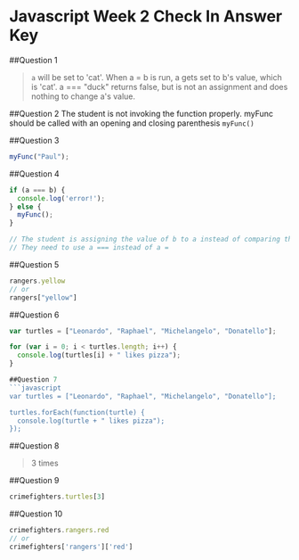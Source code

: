 # Javascript Week 2 Check In Answer Key

##Question 1
> `a` will be set to 'cat'. When a = b is run, a gets set to b's value, which is 'cat'. a === "duck" returns false, but is not an assignment and does nothing to change a's value.

##Question 2
The student is not invoking the function properly. myFunc should be called with an opening and closing parenthesis `myFunc()`

##Question 3
```javascript
myFunc("Paul");
```

##Question 4
```javascript
if (a === b) {
  console.log('error!');
} else {
  myFunc();
}

// The student is assigning the value of b to a instead of comparing the value of b to a.
// They need to use a === instead of a =
```

##Question 5
```javascript
rangers.yellow
// or
rangers["yellow"]
```

##Question 6
```javascript
var turtles = ["Leonardo", "Raphael", "Michelangelo", "Donatello"];

for (var i = 0; i < turtles.length; i++) {
  console.log(turtles[i] + " likes pizza");
}

##Question 7
```javascript
var turtles = ["Leonardo", "Raphael", "Michelangelo", "Donatello"];

turtles.forEach(function(turtle) {
  console.log(turtle + " likes pizza");
});
```

##Question 8
> 3 times

##Question 9
```javascript
crimefighters.turtles[3]
```

##Question 10
```javascript
crimefighters.rangers.red
// or
crimefighters['rangers']['red']
```
